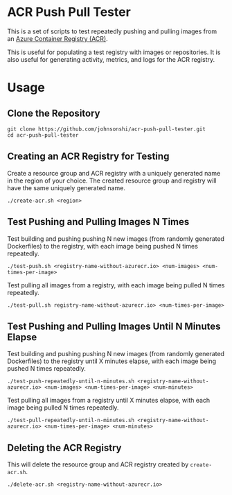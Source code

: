 # ACR Push Pull Tester

This is a set of scripts to test repeatedly pushing and pulling images from an [Azure Container Registry (ACR)](https://azure.microsoft.com/en-us/products/container-registry).

This is useful for populating a test registry with images or repositories. It is also useful for generating activity, metrics, and logs for the ACR registry.

# Usage

## Clone the Repository

```
git clone https://github.com/johnsonshi/acr-push-pull-tester.git
cd acr-push-pull-tester
```

## Creating an ACR Registry for Testing

Create a resource group and ACR registry with a uniquely generated name in the region of your choice. The created resource group and registry will have the same uniquely generated name.

```
./create-acr.sh <region>
```

## Test Pushing and Pulling Images N Times

Test building and pushing pushing N new images (from randomly generated Dockerfiles) to the registry, with each image being pushed N times repeatedly.

```
./test-push.sh <registry-name-without-azurecr.io> <num-images> <num-times-per-image>
```

Test pulling all images from a registry, with each image being pulled N times repeatedly.

```
./test-pull.sh registry-name-without-azurecr.io> <num-times-per-image>
```

## Test Pushing and Pulling Images Until N Minutes Elapse

Test building and pushing pushing N new images (from randomly generated Dockerfiles) to the registry until X minutes elapse, with each image being pushed N times repeatedly.

```
./test-push-repeatedly-until-n-minutes.sh <registry-name-without-azurecr.io> <num-images> <num-times-per-image> <num-minutes>
```

Test pulling all images from a registry until X minutes elapse, with each image being pulled N times repeatedly.

```
./test-pull-repeatedly-until-n-minutes.sh <registry-name-without-azurecr.io> <num-times-per-image> <num-minutes>
```

## Deleting the ACR Registry

This will delete the resource group and ACR registry created by `create-acr.sh`.

```
./delete-acr.sh <registry-name-without-azurecr.io>
```

